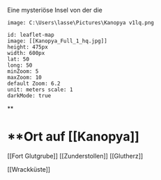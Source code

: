 

Eine mysteriöse Insel von der die

```leaflet 
image: C:\Users\lasse\Pictures\Kanopya v1lq.png
```

```leaflet 
id: leaflet-map 
image: [[Kanopya_Full_1_hq.jpg]] 
height: 475px 
width: 600px 
lat: 50 
long: 50 
minZoom: 5
maxZoom: 10 
default Zoom: 6.2 
unit: meters scale: 1  
darkMode: true 
```




**
# ****Ort auf [[Kanopya]]**


[[Fort Glutgrube]]
[[Zunderstollen]]
[[Glutherz]]



[[Wrackküste]]